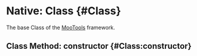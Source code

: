 Native: Class {#Class}
======================

The base Class of the [MooTools](http://mootools.net/) framework.

Class Method: constructor {#Class:constructor}
----------------------------------------------